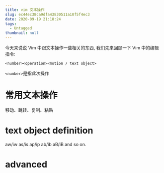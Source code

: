 ```yaml
---
title: vim 文本操作
slug: ec44ec38ca9dfa43830511a10f5f4ec3
date: 2020-09-19 21:18:24
tags:
  - Untagged
thumbnail: null
---
```


今天来说说 Vim 中跟文本操作一些相关的东西, 我们先来回顾一下 Vim 中的编辑指令:

```TXT
<number><operation><motion / text object>
```

`<number>`是指此次操作

# 常用文本操作

移动、跳转、复制、粘贴

# text object definition

aw/iw
as/is
ap/ip
ab/ib
aB/iB
and so on.

# advanced
